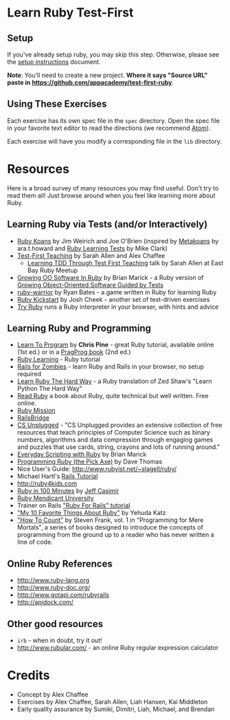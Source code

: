 # Learn Ruby Test-First

## Setup

If you've already setup ruby, you may skip this step. Otherwise,
please see the [setup instructions][setup] document.

**Note**: You'll need to create a new project. **Where it says "Source URL" paste
in https://github.com/appacademy/test-first-ruby**.

[setup]: https://github.com/appacademy/prep-work/blob/master/coding-test-1/setup.md

## Using These Exercises

Each exercise has its own spec file in the `spec` directory. Open the
spec file in your favorite text editor to read the directions (we
recommend [Atom](https://atom.io/)).

Each exercise will have you modify a corresponding file in the `lib`
directory.

# Resources

Here is a broad survey of many resources you may find useful. Don't
try to read them all! Just browse around when you feel like learning
more about Ruby.

## Learning Ruby via Tests (and/or Interactively)

* [Ruby Koans](http://rubykoans.com) by Jim Weirich and Joe O'Brien
  (inspired by [Metakoans](http://rubyquiz.com/quiz67.html) by
  ara.t.howard and
  [Ruby Learning Tests](http://clarkware.com/cgi/blosxom/2005/03/18)
  by Mike Clark)
* [Test-First Teaching](http://testfirst.org) by Sarah Allen and Alex
  Chaffee
  * [Learning TDD Through Test First Teaching](http://www.youtube.com/watch?v=KgfdlZuVz7I) talk by Sarah Allen at East Bay Ruby Meetup
* [Growing OO Software In Ruby](http://www.exampler.com/blog/2009/12/17/growing-object-oriented-software-in-ruby/) by Brian Marick - a Ruby version of [Growing Object-Oriented Software Guided by Tests](http://www.growing-object-oriented-software.com/)
* [ruby-warrior](http://github.com/ryanb/ruby-warrior) by Ryan Bates -
  a game written in Ruby for learning Ruby
* [Ruby Kickstart](https://github.com/JoshCheek/ruby-kickstart) by
  Josh Cheek - another set of test-driven exercises
* [Try Ruby](http://tryruby.org) runs a Ruby interpreter in your
  browser, with hints and advice

## Learning Ruby and Programming

* [Learn To Program](http://pine.fm/LearnToProgram/) by **Chris
  Pine** - great Ruby tutorial, available online (1st ed.) or in a
  [PragProg book](http://www.pragprog.com/titles/ltp2/learn-to-program-2nd-edition)
  (2nd ed.)
* [Ruby Learning](http://rubylearning.com/satishtalim/tutorial.html) -
  Ruby tutorial
* [Rails for Zombies](http://railsforzombies.org) - learn Ruby and
  Rails in your browser, no setup required
* [Learn Ruby The Hard Way](http://ruby.learncodethehardway.org/) - a
  Ruby translation of Zed Shaw's "Learn Python The Hard Way"
* [Read Ruby](http://ruby.runpaint.org/) a book about Ruby, quite
  technical but well written. Free online.
* [Ruby Mission](http://github.com/alexch/mission)
* [RailsBridge](http://groups.google.com/group/railsbridge)
* [CS Unplugged](http://www.csunplugged.org/) - "CS Unplugged provides
  an extensive collection of free resources that teach principles of
  Computer Science such as binary numbers, algorithms and data
  compression through engaging games and puzzles that use cards,
  string, crayons and lots of running around."
* [Everyday Scripting with Ruby](http://pragprog.com/titles/bmsft/everyday-scripting-with-ruby) by Brian Marick
* [Programming Ruby (the Pick Axe)](http://pragprog.com/titles/ruby/programming-ruby) by Dave Thomas
* Nice User's Guide: <http://www.rubyist.net/~slagell/ruby/>
* Michael Hartl's [Rails Tutorial](http://railstutorial.org)
* <http://ruby4kids.com>
* [Ruby in 100 Minutes](http://jumpstartlab.com/resources/ruby-jumpstart/ruby/) by [Jeff Casimir](http://jumpstartlab.com)
* [Ruby Mendicant University](http://university.rubymendicant.com)
* Trainer on Rails ["Ruby For Rails" tutorial](http://www.public.traineronrails.com/courses/ruby/)
* ["My 10 Favorite Things About Ruby"](http://yehudakatz.com/2009/08/24/my-10-favorite-things-about-the-ruby-language/) by Yehuda Katz
* ["How To Count"](http://stevenf.com/pages/book.html) by Steven
  Frank, vol. 1 in "Programming for Mere Mortals", a series of books
  designed to introduce the concepts of programming from the ground up
  to a reader who has never written a line of code.

## Online Ruby References

* <http://www.ruby-lang.org>
* <http://www.ruby-doc.org/>
* <http://www.gotapi.com/rubyrails>
* <http://apidock.com/>

## Other good resources

* `irb` - when in doubt, try it out!
* <http://www.rubular.com/> - an online Ruby regular expression
  calculator

# Credits

* Concept by Alex Chaffee
* Exercises by Alex Chaffee, Sarah Allen, Liah Hansen, Kai Middleton
* Early quality assurance by Sumiki, Dimitri, Liah, Michael, and Brendan
